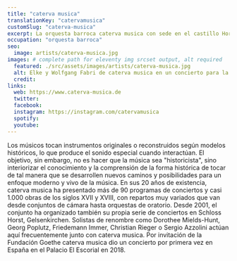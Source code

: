 ```yaml
---
title: "caterva musica"
translationKey: "catervamusica"
customSlug: "caterva-musica"
excerpt: La orquesta barroca caterva musica con sede en el castillo Horst, Gelsenkirchen, Westfalia, se fundó en 1998 por la pareja de músicos Elke y Wolfgang Fabri, quienes la organizan y dirigen desde entonces.
occupation: "orquesta barroca"
seo:
  image: artists/caterva-musica.jpg
images: # complete path for eleventy img srcset output, alt required
  featured: ./src/assets/images/artists/caterva-musica.jpg
  alt: Elke y Wolfgang Fabri de caterva musica en un concierto para la Fundación Goethe en el Pabellón Mies van der Rohe
  credit:
links:
  web: https://www.caterva-musica.de
  twitter:
  facebook:
  instagram: https://instagram.com/catervamusica
  spotify:
  youtube:
---
```


Los músicos tocan instrumentos originales o reconstruidos según modelos históricos, lo que produce el sonido especial cuando interactúan. El objetivo, sin embargo, no es hacer que la música sea "historicista", sino interiorizar el conocimiento y la comprensión de la forma histórica de tocar de tal manera que se desarrollen nuevos caminos y posibilidades para un enfoque moderno y vivo de la música. En sus 20 años de existencia, caterva musica ha presentado más de 90 programas de conciertos y casi 1.000 obras de los siglos XVII y XVIII, con repartos muy variados que van desde conjuntos de cámara hasta orquestas de oratorio. Desde 2001, el conjunto ha organizado también su propia serie de conciertos en Schloss Horst, Gelsenkirchen. Solistas de renombre como Dorothee Mields-Hunt, Georg Poplutz, Friedemann Immer, Christian Rieger o Sergio Azzolini actúan aquí frecuentemente junto con caterva musica. Por invitación de la Fundación Goethe caterva musica dio un concierto por primera vez en España en el Palacio El Escorial en 2018.
